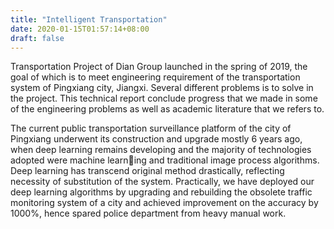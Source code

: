 ```yaml
---
title: "Intelligent Transportation"
date: 2020-01-15T01:57:14+08:00
draft: false
---
```


Transportation Project of Dian Group launched in the spring of 2019, the goal of which is to meet engineering requirement of the transportation system of Pingxiang city, Jiangxi. Several different problems is to solve in the project.
This technical report conclude progress that we made in some of the engineering problems as well as academic literature that we refers to.

The current public transportation surveillance platform of the city of Pingxiang underwent its construction and upgrade mostly 6 years ago, when deep learning remains developing and the majority of technologies adopted were machine learning and traditional image process algorithms. Deep learning has transcend original method drastically, reflecting necessity of substitution of the system. Practically, we have deployed our deep learning algorithms by upgrading and rebuilding the obsolete traffic monitoring system of a city and achieved improvement on the accuracy by 1000%, hence spared police department from heavy manual work.
